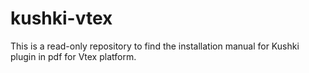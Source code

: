 # kushki-vtex

This is a read-only repository to find the installation manual for Kushki plugin in pdf for Vtex platform.